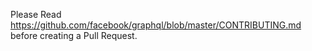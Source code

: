 Please Read https://github.com/facebook/graphql/blob/master/CONTRIBUTING.md before creating a Pull Request.
